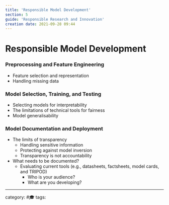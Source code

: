 ```yaml
---
title: 'Responsible Model Development'
section: 5
guide: 'Responsible Research and Innovation'
creation date: 2021-09-28 09:44
---
```

# Responsible Model Development
### Preprocessing and Feature Engineering
- Feature selection and representation
- Handling missing data

### Model Selection, Training, and Testing
- Selecting models for interpretability
- The limitations of technical tools for fairness 
- Model generalisability

### Model Documentation and Deployment
- The limits of transparency
	- Handling sensitive information 
	- Protecting against model inversion
	- Transparency is not accountability
- What needs to be documented?
	- Evaluating current tools (e.g., datasheets, factsheets, model cards, and TRIPOD)
		- Who is your audience?
		- What are you developing?

* * *
category: #🎓
tags: 